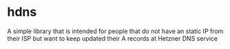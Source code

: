 # hdns
A simple library that is intended for people that do not have an static IP from their ISP but want to keep updated their A records at Hetzner DNS service
